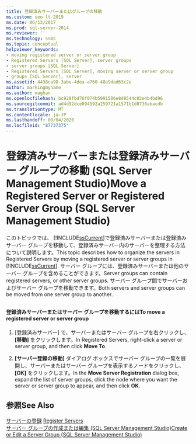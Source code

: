 ```yaml
---
title: 登録済みサーバーまたはグループの移動
ms.custom: seo-lt-2019
ms.date: 06/13/2017
ms.prod: sql-server-2014
ms.reviewer: ''
ms.technology: ssms
ms.topic: conceptual
helpviewer_keywords:
- moving registered server or server group
- Registered Servers [SQL Server], server groups
- server groups [SQL Server]
- Registered Servers [SQL Server], moving server or server group
- groups [SQL Server], server
ms.assetid: 4438ca98-3abe-4dea-a760-48a9dad63c2e
author: markingmyname
ms.author: maghan
ms.openlocfilehash: bc928fbd76f074b5991506e8d8544c02e4b4bd96
ms.sourcegitcommit: ad4d92dce894592a259721a1571b1d8736abacdb
ms.translationtype: MT
ms.contentlocale: ja-JP
ms.lasthandoff: 08/04/2020
ms.locfileid: "87737375"
---
```

# <a name="move-a-registered-server-or-registered-server-group-sql-server-management-studio"></a><span data-ttu-id="4222b-102">登録済みサーバーまたは登録済みサーバー グループの移動 (SQL Server Management Studio)</span><span class="sxs-lookup"><span data-stu-id="4222b-102">Move a Registered Server or Registered Server Group (SQL Server Management Studio)</span></span>
  <span data-ttu-id="4222b-103">このトピックでは、 [!INCLUDE[ssCurrent](../../includes/sscurrent-md.md)]で登録済みサーバーまたは登録済みサーバー グループを移動して、登録済みサーバー内のサーバーを整理する方法について説明します。</span><span class="sxs-lookup"><span data-stu-id="4222b-103">This topic describes how to organize the servers in Registered Servers by moving a registered server or  server groups in [!INCLUDE[ssCurrent](../../includes/sscurrent-md.md)].</span></span> <span data-ttu-id="4222b-104">サーバー グループには、登録済みサーバーまたは他のサーバー グループを含めることができます。</span><span class="sxs-lookup"><span data-stu-id="4222b-104">Server groups can contain registered servers, or other server groups.</span></span> <span data-ttu-id="4222b-105">サーバー グループ間でサーバーおよびサーバー グループを移動できます。</span><span class="sxs-lookup"><span data-stu-id="4222b-105">Both servers and server groups can be moved from one server group to another.</span></span>  
  
##  <a name="SSMSProcedure"></a>  
  
#### <a name="to-move-a-registered-server-or-server-group"></a><span data-ttu-id="4222b-106">登録済みサーバーまたはサーバー グループを移動するには</span><span class="sxs-lookup"><span data-stu-id="4222b-106">To move a registered server or server group</span></span>  
  
1.  <span data-ttu-id="4222b-107">[登録済みサーバー] で、サーバーまたはサーバー グループを右クリックし、 **[移動]** をクリックします。</span><span class="sxs-lookup"><span data-stu-id="4222b-107">In Registered Servers, right-click a server or server group, and then click **Move To**.</span></span>  
  
2.  <span data-ttu-id="4222b-108">**[サーバー登録の移動]** ダイアログ ボックスでサーバー グループの一覧を展開し、サーバーまたはサーバー グループを表示するノードをクリックし、 **[OK]** をクリックします。</span><span class="sxs-lookup"><span data-stu-id="4222b-108">In the **Move Server Registration** dialog box, expand the list of server groups, click the node where you want the server or server group to appear, and then click **OK**.</span></span>  
  
## <a name="see-also"></a><span data-ttu-id="4222b-109">参照</span><span class="sxs-lookup"><span data-stu-id="4222b-109">See Also</span></span>  
 <span data-ttu-id="4222b-110">[サーバーの登録](register-servers.md) </span><span class="sxs-lookup"><span data-stu-id="4222b-110">[Register Servers](register-servers.md) </span></span>  
 [<span data-ttu-id="4222b-111">サーバー グループの作成または編集 &#40;SQL Server Management Studio&#41;</span><span class="sxs-lookup"><span data-stu-id="4222b-111">Create or Edit a Server Group &#40;SQL Server Management Studio&#41;</span></span>](create-or-edit-a-server-group-sql-server-management-studio.md)  
  
  
